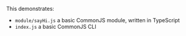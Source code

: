 This demonstrates:
- `module/sayHi.js` a basic CommonJS module, written in TypeScript
- `index.js` a basic CommonJS CLI
